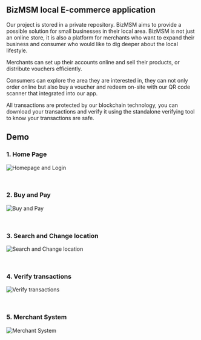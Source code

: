 ## BizMSM local E-commerce application

Our project is stored in a private repository. BizMSM aims to provide a possible solution for small businesses in their local area. BizMSM is not just an online store, it is also a platform for merchants who want to expand their business and consumer who would like to dig deeper about the local lifestyle.

Merchants can set up their accounts online and sell their products, or distribute vouchers efficiently.

Consumers can explore the area they are interested in, they can not only order online but also buy a voucher and redeem on-site with our QR code scanner that integrated into our app.

All transactions are protected by our blockchain technology, you can download your transactions and verify it using the standalone verifying tool to know your transactions are safe.

## Demo

### 1. Home Page

![Homepage and Login](gif/homepage_login.gif)
<p>&nbsp;</p>

### 2. Buy and Pay

![Buy and Pay](gif/buy_pay.gif)
<p>&nbsp;</p>

### 3. Search and Change location

![Search and Change location](gif/search_location.gif)
<p>&nbsp;</p>

### 4. Verify transactions

![Verify transactions](gif/verify.gif)
<p>&nbsp;</p>

### 5. Merchant System

![Merchant System](gif/merchant.gif)
